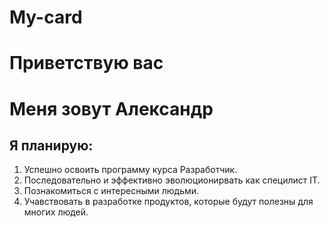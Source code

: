 # My-card

# Приветствую вас

# Меня зовут Александр
## Я планирую:
1. Успешно освоить программу курса Разработчик.
2. Последовательно и эффективно эволюционирвать как специлист IT.
3. Познакомиться с интересными людьми.
4. Учавствовать в разработке продуктов, которые будут полезны для многих людей.
